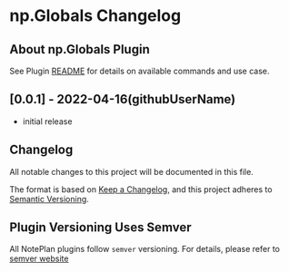 # np.Globals Changelog

## About np.Globals Plugin

See Plugin [README](https://github.com/NotePlan/plugins/blob/main/np.Globals/README.md) for details on available commands and use case.

## [0.0.1] - 2022-04-16(githubUserName)

- initial release

## Changelog

All notable changes to this project will be documented in this file.

The format is based on [Keep a Changelog](https://keepachangelog.com/en/1.0.0/),
and this project adheres to [Semantic Versioning](https://semver.org/spec/v2.0.0.html).

## Plugin Versioning Uses Semver

All NotePlan plugins follow `semver` versioning. For details, please refer to [semver website](https://semver.org/)
